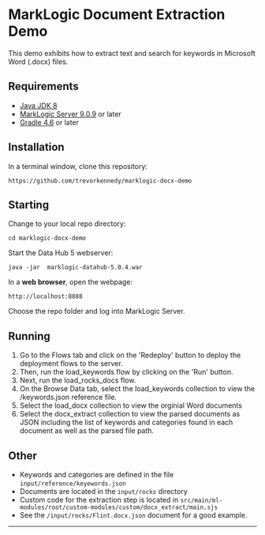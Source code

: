 # MarkLogic Document Extraction Demo
This demo exhibits how to extract text and search for keywords in Microsoft Word (.docx) files.

## Requirements
  - [Java JDK 8](https://www.oracle.com/technetwork/java/javase/downloads/index.html)
  - [MarkLogic Server 9.0.9](https://developer.marklogic.com/products) or later
  - [Gradle 4.6](https://gradle.org/) or later

## Installation
In a terminal window, clone this repository:

```
https://github.com/trevorkennedy/marklogic-docx-demo
```

## Starting

Change to your local repo directory:

```
cd marklogic-docx-demo
```

Start the Data Hub 5 webserver:

```
java -jar  marklogic-datahub-5.0.4.war
```

In a **web browser**, open the webpage:

	http://localhost:8888
	
Choose the repo folder and log into MarkLogic Server.

## Running

1. Go to the Flows tab and click on the 'Redeploy' button to deploy the deployment flows to the server. 
1. Then, run the load_keywords flow by clicking on the 'Run' button.
1. Next, run the load\_rocks\_docs flow.
1. On the Browse Data tab, select the load\_keywords collection to view the /keywords.json reference file.
1. Select the load\_docx collection to view the orginial Word documents
1. Select the docx_extract collection to view the parsed documents as JSON including the list of keywords and categories found in each document as well as the parsed file path.

## Other
- Keywords and categories are defined in the file `input/reference/keyewords.json`
- Documents are located in the `input/rocks` directory
- Custom code for the extraction step is located in `src/main/ml-modules/root/custom-modules/custom/docx_extract/main.sjs`
- See the `/input/rocks/Flint.docx.json` document for a good example.

***